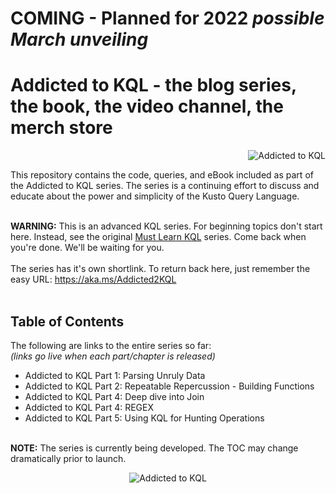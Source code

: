 # COMING - Planned for 2022 <i>possible March unveiling</i><br>
# Addicted to KQL - the blog series, the book, the video channel, the merch store<br>
<p align="right"><img src="https://github.com/rod-trent/AddictedtoKQL/blob/main/Series_Images/Addicted%20to%20KQL%20Promo%20Image%20Smallest.png" alt="Addicted to KQL"></center></p>
This repository contains the code, queries, and eBook included as part of the Addicted to KQL series. The series is a continuing effort to discuss and educate about the power and simplicity of the Kusto Query Language. <br><br>

<b>WARNING:</b> This is an advanced KQL series. For beginning topics don't start here. Instead, see the original <a href="https://cda.ms/3KC" target="_blank">Must Learn KQL</a> series. Come back when you're done. We'll be waiting for you.
<br><br>
The series has it's own shortlink. To return back here, just remember the easy URL:  https://aka.ms/Addicted2KQL
<br><br>
<b><h2>Table of Contents</h2></b>
The following are links to the entire series so far:<br>
<i>(links go live when each part/chapter is released)</i>
* Addicted to KQL Part 1: Parsing Unruly Data<br>
* Addicted to KQL Part 2: Repeatable Repercussion - Building Functions<br>
* Addicted to KQL Part 4: Deep dive into Join<br>
* Addicted to KQL Part 4: REGEX<br>
* Addicted to KQL Part 5: Using KQL for Hunting Operations<br><br>

<b>NOTE:</b> The series is currently being developed. The TOC may change dramatically prior to launch.

<p align="center"><img src="https://github.com/rod-trent/AddictedtoKQL/blob/main/Series_Images/Addicted%20to%20KQL%20Promo%20Image%20Smaller.png" alt="Addicted to KQL"></center></p>
